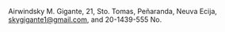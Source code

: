 Airwindsky M. Gigante, 21, Sto. Tomas, Peñaranda, Neuva Ecija, skygigante1@gmail.com, and 20-1439-555 No.
